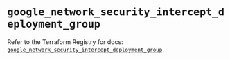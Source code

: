 # `google_network_security_intercept_deployment_group`

Refer to the Terraform Registry for docs: [`google_network_security_intercept_deployment_group`](https://registry.terraform.io/providers/hashicorp/google-beta/6.42.0/docs/resources/google_network_security_intercept_deployment_group).
